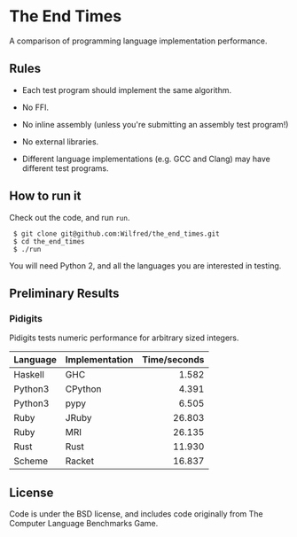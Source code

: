 # The End Times

A comparison of programming language implementation performance.

## Rules

* Each test program should implement the same algorithm.

* No FFI.

* No inline assembly (unless you're submitting an assembly test program!)

* No external libraries.

* Different language implementations (e.g. GCC and Clang) may have
  different test programs.

## How to run it

Check out the code, and run `run`.

     $ git clone git@github.com:Wilfred/the_end_times.git
     $ cd the_end_times
     $ ./run

You will need Python 2, and all the languages you are interested in testing.

## Preliminary Results

### Pidigits

Pidigits tests numeric performance for arbitrary sized integers.

| Language | Implementation | Time/seconds |
|----------|----------------|-------------:|
| Haskell | GHC | 1.582 |
| Python3 | CPython | 4.391 |
| Python3 | pypy | 6.505 |
| Ruby | JRuby | 26.803 |
| Ruby | MRI | 26.135 |
| Rust | Rust | 11.930 |
| Scheme | Racket | 16.837 |

## License

Code is under the BSD license, and includes code originally from The
Computer Language Benchmarks Game.

